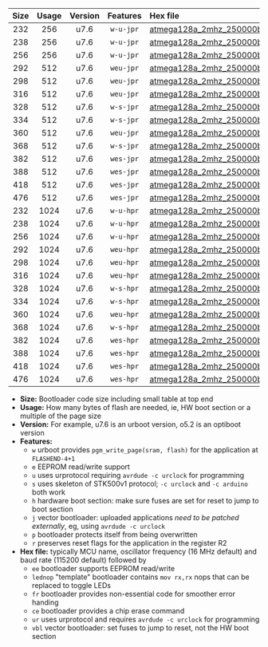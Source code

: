 |Size|Usage|Version|Features|Hex file|
|:-:|:-:|:-:|:-:|:--|
|232|256|u7.6|`w-u-jpr`|[atmega128a_2mhz_250000bps_ur_vbl.hex](https://raw.githubusercontent.com/stefanrueger/urboot/main/bootloaders/atmega128a/fcpu_2mhz/250000_bps/atmega128a_2mhz_250000bps_ur_vbl.hex)|
|238|256|u7.6|`w-u-jpr`|[atmega128a_2mhz_250000bps_lednop_ur_vbl.hex](https://raw.githubusercontent.com/stefanrueger/urboot/main/bootloaders/atmega128a/fcpu_2mhz/250000_bps/atmega128a_2mhz_250000bps_lednop_ur_vbl.hex)|
|256|256|u7.6|`w-u-jpr`|[atmega128a_2mhz_250000bps_lednop_fr_ur_vbl.hex](https://raw.githubusercontent.com/stefanrueger/urboot/main/bootloaders/atmega128a/fcpu_2mhz/250000_bps/atmega128a_2mhz_250000bps_lednop_fr_ur_vbl.hex)|
|292|512|u7.6|`weu-jpr`|[atmega128a_2mhz_250000bps_ee_ur_vbl.hex](https://raw.githubusercontent.com/stefanrueger/urboot/main/bootloaders/atmega128a/fcpu_2mhz/250000_bps/atmega128a_2mhz_250000bps_ee_ur_vbl.hex)|
|298|512|u7.6|`weu-jpr`|[atmega128a_2mhz_250000bps_ee_lednop_ur_vbl.hex](https://raw.githubusercontent.com/stefanrueger/urboot/main/bootloaders/atmega128a/fcpu_2mhz/250000_bps/atmega128a_2mhz_250000bps_ee_lednop_ur_vbl.hex)|
|316|512|u7.6|`weu-jpr`|[atmega128a_2mhz_250000bps_ee_lednop_fr_ur_vbl.hex](https://raw.githubusercontent.com/stefanrueger/urboot/main/bootloaders/atmega128a/fcpu_2mhz/250000_bps/atmega128a_2mhz_250000bps_ee_lednop_fr_ur_vbl.hex)|
|328|512|u7.6|`w-s-jpr`|[atmega128a_2mhz_250000bps_vbl.hex](https://raw.githubusercontent.com/stefanrueger/urboot/main/bootloaders/atmega128a/fcpu_2mhz/250000_bps/atmega128a_2mhz_250000bps_vbl.hex)|
|334|512|u7.6|`w-s-jpr`|[atmega128a_2mhz_250000bps_lednop_vbl.hex](https://raw.githubusercontent.com/stefanrueger/urboot/main/bootloaders/atmega128a/fcpu_2mhz/250000_bps/atmega128a_2mhz_250000bps_lednop_vbl.hex)|
|360|512|u7.6|`weu-jpr`|[atmega128a_2mhz_250000bps_ee_lednop_fr_ce_ur_vbl.hex](https://raw.githubusercontent.com/stefanrueger/urboot/main/bootloaders/atmega128a/fcpu_2mhz/250000_bps/atmega128a_2mhz_250000bps_ee_lednop_fr_ce_ur_vbl.hex)|
|368|512|u7.6|`w-s-jpr`|[atmega128a_2mhz_250000bps_lednop_fr_vbl.hex](https://raw.githubusercontent.com/stefanrueger/urboot/main/bootloaders/atmega128a/fcpu_2mhz/250000_bps/atmega128a_2mhz_250000bps_lednop_fr_vbl.hex)|
|382|512|u7.6|`wes-jpr`|[atmega128a_2mhz_250000bps_ee_vbl.hex](https://raw.githubusercontent.com/stefanrueger/urboot/main/bootloaders/atmega128a/fcpu_2mhz/250000_bps/atmega128a_2mhz_250000bps_ee_vbl.hex)|
|388|512|u7.6|`wes-jpr`|[atmega128a_2mhz_250000bps_ee_lednop_vbl.hex](https://raw.githubusercontent.com/stefanrueger/urboot/main/bootloaders/atmega128a/fcpu_2mhz/250000_bps/atmega128a_2mhz_250000bps_ee_lednop_vbl.hex)|
|418|512|u7.6|`wes-jpr`|[atmega128a_2mhz_250000bps_ee_lednop_fr_vbl.hex](https://raw.githubusercontent.com/stefanrueger/urboot/main/bootloaders/atmega128a/fcpu_2mhz/250000_bps/atmega128a_2mhz_250000bps_ee_lednop_fr_vbl.hex)|
|476|512|u7.6|`wes-jpr`|[atmega128a_2mhz_250000bps_ee_lednop_fr_ce_vbl.hex](https://raw.githubusercontent.com/stefanrueger/urboot/main/bootloaders/atmega128a/fcpu_2mhz/250000_bps/atmega128a_2mhz_250000bps_ee_lednop_fr_ce_vbl.hex)|
|232|1024|u7.6|`w-u-hpr`|[atmega128a_2mhz_250000bps_ur.hex](https://raw.githubusercontent.com/stefanrueger/urboot/main/bootloaders/atmega128a/fcpu_2mhz/250000_bps/atmega128a_2mhz_250000bps_ur.hex)|
|238|1024|u7.6|`w-u-hpr`|[atmega128a_2mhz_250000bps_lednop_ur.hex](https://raw.githubusercontent.com/stefanrueger/urboot/main/bootloaders/atmega128a/fcpu_2mhz/250000_bps/atmega128a_2mhz_250000bps_lednop_ur.hex)|
|256|1024|u7.6|`w-u-hpr`|[atmega128a_2mhz_250000bps_lednop_fr_ur.hex](https://raw.githubusercontent.com/stefanrueger/urboot/main/bootloaders/atmega128a/fcpu_2mhz/250000_bps/atmega128a_2mhz_250000bps_lednop_fr_ur.hex)|
|292|1024|u7.6|`weu-hpr`|[atmega128a_2mhz_250000bps_ee_ur.hex](https://raw.githubusercontent.com/stefanrueger/urboot/main/bootloaders/atmega128a/fcpu_2mhz/250000_bps/atmega128a_2mhz_250000bps_ee_ur.hex)|
|298|1024|u7.6|`weu-hpr`|[atmega128a_2mhz_250000bps_ee_lednop_ur.hex](https://raw.githubusercontent.com/stefanrueger/urboot/main/bootloaders/atmega128a/fcpu_2mhz/250000_bps/atmega128a_2mhz_250000bps_ee_lednop_ur.hex)|
|316|1024|u7.6|`weu-hpr`|[atmega128a_2mhz_250000bps_ee_lednop_fr_ur.hex](https://raw.githubusercontent.com/stefanrueger/urboot/main/bootloaders/atmega128a/fcpu_2mhz/250000_bps/atmega128a_2mhz_250000bps_ee_lednop_fr_ur.hex)|
|328|1024|u7.6|`w-s-hpr`|[atmega128a_2mhz_250000bps.hex](https://raw.githubusercontent.com/stefanrueger/urboot/main/bootloaders/atmega128a/fcpu_2mhz/250000_bps/atmega128a_2mhz_250000bps.hex)|
|334|1024|u7.6|`w-s-hpr`|[atmega128a_2mhz_250000bps_lednop.hex](https://raw.githubusercontent.com/stefanrueger/urboot/main/bootloaders/atmega128a/fcpu_2mhz/250000_bps/atmega128a_2mhz_250000bps_lednop.hex)|
|360|1024|u7.6|`weu-hpr`|[atmega128a_2mhz_250000bps_ee_lednop_fr_ce_ur.hex](https://raw.githubusercontent.com/stefanrueger/urboot/main/bootloaders/atmega128a/fcpu_2mhz/250000_bps/atmega128a_2mhz_250000bps_ee_lednop_fr_ce_ur.hex)|
|368|1024|u7.6|`w-s-hpr`|[atmega128a_2mhz_250000bps_lednop_fr.hex](https://raw.githubusercontent.com/stefanrueger/urboot/main/bootloaders/atmega128a/fcpu_2mhz/250000_bps/atmega128a_2mhz_250000bps_lednop_fr.hex)|
|382|1024|u7.6|`wes-hpr`|[atmega128a_2mhz_250000bps_ee.hex](https://raw.githubusercontent.com/stefanrueger/urboot/main/bootloaders/atmega128a/fcpu_2mhz/250000_bps/atmega128a_2mhz_250000bps_ee.hex)|
|388|1024|u7.6|`wes-hpr`|[atmega128a_2mhz_250000bps_ee_lednop.hex](https://raw.githubusercontent.com/stefanrueger/urboot/main/bootloaders/atmega128a/fcpu_2mhz/250000_bps/atmega128a_2mhz_250000bps_ee_lednop.hex)|
|418|1024|u7.6|`wes-hpr`|[atmega128a_2mhz_250000bps_ee_lednop_fr.hex](https://raw.githubusercontent.com/stefanrueger/urboot/main/bootloaders/atmega128a/fcpu_2mhz/250000_bps/atmega128a_2mhz_250000bps_ee_lednop_fr.hex)|
|476|1024|u7.6|`wes-hpr`|[atmega128a_2mhz_250000bps_ee_lednop_fr_ce.hex](https://raw.githubusercontent.com/stefanrueger/urboot/main/bootloaders/atmega128a/fcpu_2mhz/250000_bps/atmega128a_2mhz_250000bps_ee_lednop_fr_ce.hex)|

- **Size:** Bootloader code size including small table at top end
- **Usage:** How many bytes of flash are needed, ie, HW boot section or a multiple of the page size
- **Version:** For example, u7.6 is an urboot version, o5.2 is an optiboot version
- **Features:**
  + `w` urboot provides `pgm_write_page(sram, flash)` for the application at `FLASHEND-4+1`
  + `e` EEPROM read/write support
  + `u` uses urprotocol requiring `avrdude -c urclock` for programming
  + `s` uses skeleton of STK500v1 protocol; `-c urclock` and `-c arduino` both work
  + `h` hardware boot section: make sure fuses are set for reset to jump to boot section
  + `j` vector bootloader: uploaded applications *need to be patched externally*, eg, using `avrdude -c urclock`
  + `p` bootloader protects itself from being overwritten
  + `r` preserves reset flags for the application in the register R2
- **Hex file:** typically MCU name, oscillator frequency (16 MHz default) and baud rate (115200 default) followed by
  + `ee` bootloader supports EEPROM read/write
  + `lednop` "template" bootloader contains `mov rx,rx` nops that can be replaced to toggle LEDs
  + `fr` bootloader provides non-essential code for smoother error handing
  + `ce` bootloader provides a chip erase command
  + `ur` uses urprotocol and requires `avrdude -c urclock` for programming
  + `vbl` vector bootloader: set fuses to jump to reset, not the HW boot section

